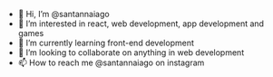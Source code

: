 - 👋 Hi, I’m @santannaiago
- 👀 I’m interested in react, web development, app development and games
- 🌱 I’m currently learning front-end development
- 💞️ I’m looking to collaborate on anything in web development
- 📫 How to reach me @santannaiago on instagram

<!---
condicionador/condicionador is a ✨ special ✨ repository because its `README.md` (this file) appears on your GitHub profile.
You can click the Preview link to take a look at your changes.
--->
